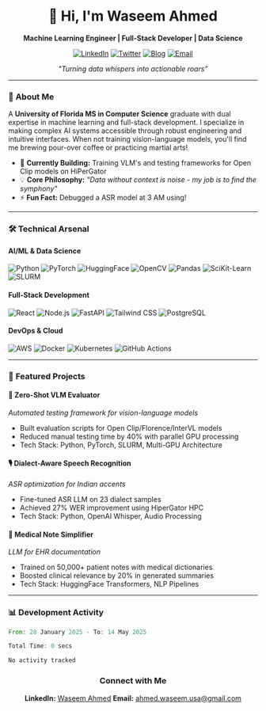 <div align="center">
  
# 👋 Hi, I'm Waseem Ahmed 
**Machine Learning Engineer | Full-Stack Developer | Data Science**

[![LinkedIn](https://img.shields.io/badge/-LinkedIn-0A66C2?logo=linkedin)](https://www.linkedin.com/in/waseem09/)
[![Twitter](https://img.shields.io/badge/-Twitter-1DA1F2?logo=twitter)](https://twitter.com/RSPE_20)
[![Blog](https://img.shields.io/badge/📝-Blog-FF5722)](https://waseemahmed.in)
[![Email](https://img.shields.io/badge/-Email-D14836?logo=gmail)](mailto:ahmed.waseem.usa@gmail.com)

*"Turning data whispers into actionable roars"*

</div>

---

### 🚀 **About Me**
A **University of Florida MS in Computer Science** graduate with dual expertise in machine learning and full-stack development. I specialize in making complex AI systems accessible through robust engineering and intuitive interfaces. When not training vision-language models, you'll find me brewing pour-over coffee or practicing martial arts!

- 🔭 **Currently Building:** Training VLM's and testing frameworks for Open Clip models on HiPerGator
- 💡 **Core Philosophy:** *"Data without context is noise - my job is to find the symphony"*
- ⚡ **Fun Fact:** Debugged a ASR model at 3 AM using!

---

### 🛠️ **Technical Arsenal**

#### **AI/ML & Data Science**
![Python](https://img.shields.io/badge/-Python-3776AB?logo=python)
![PyTorch](https://img.shields.io/badge/-PyTorch-EE4C2C?logo=pytorch)
![HuggingFace](https://img.shields.io/badge/-HuggingFace-FFD21F?logo=huggingface)
![OpenCV](https://img.shields.io/badge/-OpenCV-5C3EE8?logo=opencv)
![Pandas](https://img.shields.io/badge/-Pandas-150458?logo=pandas)
![SciKit-Learn](https://img.shields.io/badge/-ScikitLearn-F7931E)
![SLURM](https://img.shields.io/badge/-SLURM-004D7F)

#### **Full-Stack Development**
![React](https://img.shields.io/badge/-React-61DAFB?logo=react)
![Node.js](https://img.shields.io/badge/-Node.js-339933?logo=node.js)
![FastAPI](https://img.shields.io/badge/-FastAPI-009688?logo=fastapi)
![Tailwind CSS](https://img.shields.io/badge/-Tailwind_CSS-06B6D4?logo=tailwind-css)
![PostgreSQL](https://img.shields.io/badge/-PostgreSQL-4169E1?logo=postgresql)

#### **DevOps & Cloud**
![AWS](https://img.shields.io/badge/-AWS-232F3E?logo=amazon-aws)
![Docker](https://img.shields.io/badge/-Docker-2496ED?logo=docker)
![Kubernetes](https://img.shields.io/badge/-Kubernetes-326CE5?logo=kubernetes)
![GitHub Actions](https://img.shields.io/badge/-GitHub_Actions-2088FF?logo=github-actions)

---

### 🌟 **Featured Projects**

#### **🦜 Zero-Shot VLM Evaluator**  
*Automated testing framework for vision-language models*  
- Built evaluation scripts for Open Clip/Florence/InterVL models  
- Reduced manual testing time by 40% with parallel GPU processing  
- Tech Stack: Python, PyTorch, SLURM, Multi-GPU Architecture

#### **🎙️ Dialect-Aware Speech Recognition**  
*ASR optimization for Indian accents*  
- Fine-tuned ASR LLM on 23 dialect samples  
- Achieved 27% WER improvement using HiperGator HPC  
- Tech Stack: Python, OpenAI Whisper, Audio Processing

#### **🏥 Medical Note Simplifier**  
*LLM for EHR documentation*  
- Trained on 50,000+ patient notes with medical dictionaries  
- Boosted clinical relevance by 20% in generated summaries  
- Tech Stack: HuggingFace Transformers, NLP Pipelines

---

### 📊 **Development Activity**

<!--START_SECTION:waka-->

```rust
From: 28 January 2025 - To: 14 May 2025

Total Time: 0 secs

No activity tracked
```

<!--END_SECTION:waka-->

<div align="center">


### Connect with Me
  **LinkedIn:** [Waseem Ahmed](https://www.linkedin.com/in/waseem09/)
  **Email:** ahmed.waseem.usa@gmail.com


</div> 
